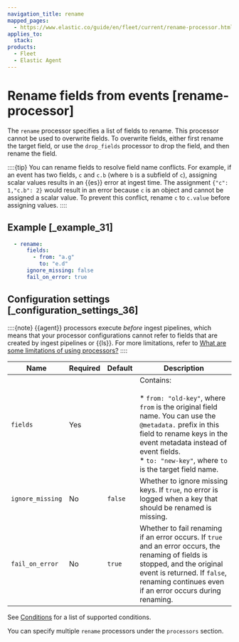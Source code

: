 ```yaml
---
navigation_title: rename
mapped_pages:
  - https://www.elastic.co/guide/en/fleet/current/rename-processor.html
applies_to:
  stack:
products:
  - Fleet
  - Elastic Agent
---
```


# Rename fields from events [rename-processor]


The `rename` processor specifies a list of fields to rename. This processor cannot be used to overwrite fields. To overwrite fields, either first rename the target field, or use the `drop_fields` processor to drop the field, and then rename the field.

::::{tip}
You can rename fields to resolve field name conflicts. For example, if an event has two fields, `c` and `c.b` (where `b` is a subfield of `c`), assigning scalar values results in an {{es}} error at ingest time. The assignment `{"c": 1,"c.b": 2}` would result in an error because `c` is an object and cannot be assigned a scalar value. To prevent this conflict, rename `c` to `c.value` before assigning values.
::::



## Example [_example_31]

```yaml
  - rename:
      fields:
        - from: "a.g"
          to: "e.d"
      ignore_missing: false
      fail_on_error: true
```


## Configuration settings [_configuration_settings_36]

::::{note}
{{agent}} processors execute *before* ingest pipelines, which means that your processor configurations cannot refer to fields that are created by ingest pipelines or {{ls}}. For more limitations, refer to [What are some limitations of using processors?](/reference/fleet/agent-processors.md#limitations)
::::


| Name | Required | Default | Description |
| --- | --- | --- | --- |
| `fields` | Yes |  | Contains:<br><br>* `from: "old-key"`, where `from` is the original field name. You can use the `@metadata.` prefix in this field to rename keys in the event metadata instead of event fields.<br>* `to: "new-key"`, where `to` is the target field name.<br> |
| `ignore_missing` | No | `false` | Whether to ignore missing keys. If `true`, no error is logged when a key that should be renamed is missing. |
| `fail_on_error` | No | `true` | Whether to fail renaming if an error occurs. If `true` and an error occurs, the renaming of fields is stopped, and the original event is returned. If `false`, renaming continues even if an error occurs during renaming. |

See [Conditions](/reference/fleet/dynamic-input-configuration.md#conditions) for a list of supported conditions.

You can specify multiple `rename` processors under the `processors` section.

